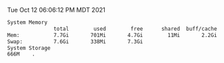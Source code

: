 Tue Oct 12 06:06:12 PM MDT 2021
```bash
System Memory
               total        used        free      shared  buff/cache   available
Mem:           7.7Gi       701Mi       4.7Gi        11Mi       2.2Gi       6.7Gi
Swap:          7.6Gi       338Mi       7.3Gi
System Storage
666M	.
```
```bash

